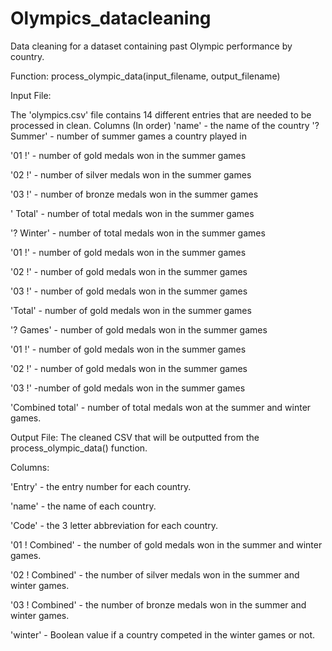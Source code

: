 # Olympics_datacleaning
Data cleaning for a dataset containing past Olympic performance by country.

Function: process_olympic_data(input_filename, output_filename)

Input File:

The 'olympics.csv' file contains 14 different entries that are needed to be processed in clean. 
 Columns (In order)
'name' - the name of the country
'? Summer' - number of summer games a country played in

  '01 !' - number of gold medals won in the summer games
  
  '02 !' - number of silver medals won in the summer games
  
  '03 !' - number of bronze medals won in the summer games
  
' Total' - number of total medals won in the summer games

'? Winter' - number of total medals won in the summer games

  '01 !' - number of gold medals won in the summer games
  
  '02 !' - number of gold medals won in the summer games
  
  '03 !'	- number of gold medals won in the summer games
  
  'Total' - number of gold medals won in the summer games
  
'? Games' - number of gold medals won in the summer games

  '01 !' - number of gold medals won in the summer games
  
  '02 !' - number of gold medals won in the summer games
  
  '03 !' -number of gold medals won in the summer games
  
'Combined total' - number of total medals won at the summer and winter games.

Output File: 
The cleaned CSV that will be outputted from the process_olympic_data() function. 

Columns:

'Entry' - the entry number for each country.

'name' - the name of each country.

'Code' - the 3 letter abbreviation for each country.

'01 ! Combined' - the number of gold medals won in the summer and winter games.

'02 ! Combined' - the number of silver medals won in the summer and winter games.

'03 ! Combined' - the number of bronze medals won in the summer and winter games.

'winter' - Boolean value if a country competed in the winter games or not.
